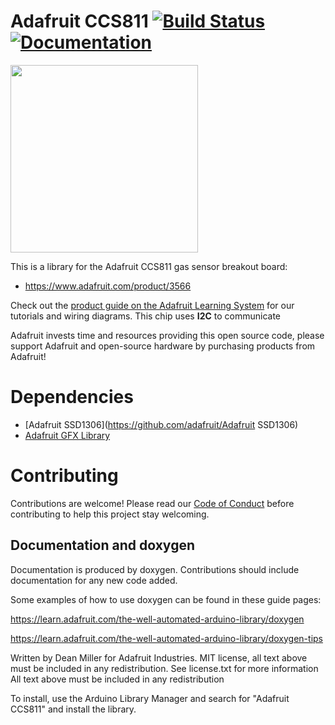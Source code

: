 # Adafruit CCS811 [![Build Status](https://github.com/adafruit/Adafruit_CCS811/workflows/Arduino%20Library%20CI/badge.svg)](https://github.com/adafruit/Adafruit_CCS811/actions)[![Documentation](https://github.com/adafruit/ci-arduino/blob/master/assets/doxygen_badge.svg)](http://adafruit.github.io/Adafruit_CCS811/html/index.html)


<img src="https://cdn-shop.adafruit.com/970x728/3566-05.jpg" height="300"/>

This is a library for the Adafruit CCS811 gas sensor breakout board:
  * https://www.adafruit.com/product/3566
 
Check out the [product guide on the Adafruit Learning System](https://learn.adafruit.com/adafruit-ccs811-air-quality-sensor) for our tutorials and wiring diagrams.
This chip uses **I2C** to communicate

Adafruit invests time and resources providing this open source code, please support Adafruit and open-source hardware by purchasing products from Adafruit!
# Dependencies
 * [Adafruit SSD1306](https://github.com/adafruit/Adafruit SSD1306)
 * [Adafruit GFX Library](https://github.com/adafruit/Adafruit-GFX-Library)

# Contributing

Contributions are welcome! Please read our [Code of Conduct](https://github.com/adafruit/Adafruit_CCS811/blob/master/CODE_OF_CONDUCT.md>)
before contributing to help this project stay welcoming.

## Documentation and doxygen
Documentation is produced by doxygen. Contributions should include documentation for any new code added.

Some examples of how to use doxygen can be found in these guide pages:

https://learn.adafruit.com/the-well-automated-arduino-library/doxygen

https://learn.adafruit.com/the-well-automated-arduino-library/doxygen-tips


Written by Dean Miller for Adafruit Industries.
MIT license, all text above must be included in any redistribution. See license.txt for more information
All text above must be included in any redistribution

To install, use the Arduino Library Manager and search for "Adafruit CCS811" and install the library.
